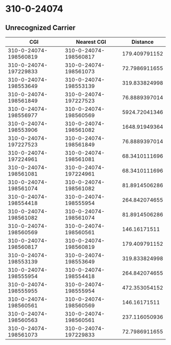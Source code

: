 # 310-0-24074
## Unrecognized Carrier


| CGI | Nearest CGI | Distance |
|-----|-------------|----------|
| 310-0-24074-198560819 | 310-0-24074-198560817 | 179.409791152 |
| 310-0-24074-197229833 | 310-0-24074-198561073 | 72.7986911655 |
| 310-0-24074-198553649 | 310-0-24074-198553139 | 319.833824998 |
| 310-0-24074-198561849 | 310-0-24074-197227523 | 76.8889397014 |
| 310-0-24074-198556977 | 310-0-24074-198560569 | 5924.72041346 |
| 310-0-24074-198553906 | 310-0-24074-198561082 | 1648.91949364 |
| 310-0-24074-197227523 | 310-0-24074-198561849 | 76.8889397014 |
| 310-0-24074-197224961 | 310-0-24074-198561081 | 68.3410111696 |
| 310-0-24074-198561081 | 310-0-24074-197224961 | 68.3410111696 |
| 310-0-24074-198561074 | 310-0-24074-198561082 | 81.8914506286 |
| 310-0-24074-198554418 | 310-0-24074-198555954 | 264.842074655 |
| 310-0-24074-198561082 | 310-0-24074-198561074 | 81.8914506286 |
| 310-0-24074-198560569 | 310-0-24074-198560561 | 146.16171511 |
| 310-0-24074-198560817 | 310-0-24074-198560819 | 179.409791152 |
| 310-0-24074-198553139 | 310-0-24074-198553649 | 319.833824998 |
| 310-0-24074-198555954 | 310-0-24074-198554418 | 264.842074655 |
| 310-0-24074-198555955 | 310-0-24074-198555954 | 472.353054152 |
| 310-0-24074-198560561 | 310-0-24074-198560569 | 146.16171511 |
| 310-0-24074-198560563 | 310-0-24074-198560561 | 237.116050936 |
| 310-0-24074-198561073 | 310-0-24074-197229833 | 72.7986911655 |
